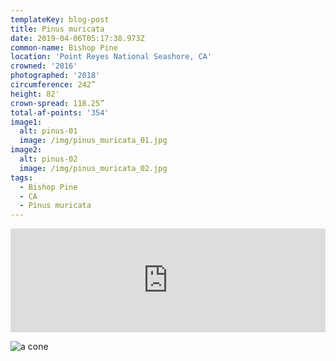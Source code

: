 ```yaml
---
templateKey: blog-post
title: Pinus muricata
date: 2019-04-06T05:17:38.973Z
common-name: Bishop Pine
location: 'Point Reyes National Seashore, CA'
crowned: '2016'
photographed: '2018'
circumference: 242”
height: 82'
crown-spread: 118.25”
total-af-points: '354'
image1:
  alt: pinus-01
  image: /img/pinus_muricata_01.jpg
image2:
  alt: pinus-02
  image: /img/pinus_muricata_02.jpg
tags:
  - Bishop Pine
  - CA
  - Pinus muricata
---
```


<iframe width="100%" height="166" scrolling="no" frameborder="no" allow="autoplay" src="https://w.soundcloud.com/player/?url=https%3A//api.soundcloud.com/tracks/570360024&color=%234d503e&auto_play=false&hide_related=false&show_comments=true&show_user=true&show_reposts=false&show_teaser=true"></iframe>

![a cone](/img/pinus_muricata_03.jpg)
